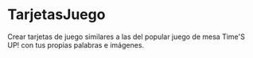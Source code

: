 # TarjetasJuego
Crear tarjetas de juego similares a las del popular juego de mesa Time'S UP! con tus propias palabras e imágenes.
